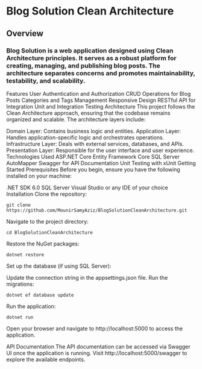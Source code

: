 # Blog Solution Clean Architecture

## Overview
### Blog Solution is a web application designed using Clean Architecture principles. It serves as a robust platform for creating, managing, and publishing blog posts. The architecture separates concerns and promotes maintainability, testability, and scalability.

Features
User Authentication and Authorization
CRUD Operations for Blog Posts
Categories and Tags Management
Responsive Design
RESTful API for Integration
Unit and Integration Testing
Architecture
This project follows the Clean Architecture approach, ensuring that the codebase remains organized and scalable. The architecture layers include:

Domain Layer: Contains business logic and entities.
Application Layer: Handles application-specific logic and orchestrates operations.
Infrastructure Layer: Deals with external services, databases, and APIs.
Presentation Layer: Responsible for the user interface and user experience.
Technologies Used
ASP.NET Core
Entity Framework Core
SQL Server
AutoMapper
Swagger for API Documentation
Unit Testing with xUnit
Getting Started
Prerequisites
Before you begin, ensure you have the following installed on your machine:

.NET SDK 6.0
SQL Server
Visual Studio or any IDE of your choice
Installation
Clone the repository:
```
git clone https://github.com/MounirSamyAziz/BlogSolutionCleanArchitecture.git
```
Navigate to the project directory:


```
cd BlogSolutionCleanArchitecture
```
Restore the NuGet packages:

```
dotnet restore
```
Set up the database (if using SQL Server):

Update the connection string in the appsettings.json file.
Run the migrations:
```
dotnet ef database update
```
Run the application:

```
dotnet run
```
Open your browser and navigate to http://localhost:5000 to access the application.

API Documentation
The API documentation can be accessed via Swagger UI once the application is running. Visit http://localhost:5000/swagger to explore the available endpoints.
